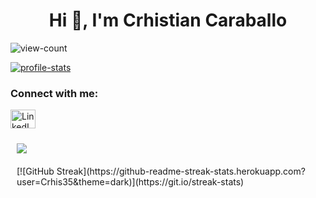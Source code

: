 <h1 align="center">Hi 👋, I'm Crhistian Caraballo</h1>
<p align="left"> <img src="https://komarev.com/ghpvc/?username=masterofelectronic&label=Profile%20views&color=0e75b6&style=flat" alt="view-count" /> </p>

<p align="left"> <a href="https://github.com/ryo-ma/github-profile-trophy"><img src="https://github-profile-trophy.vercel.app/?username=Crhis35&theme=nord" alt="profile-stats" /></a> </p>

<h3 align="left">Connect with me:</h3>
<p align="left">
  <a href="https://www.linkedin.com/in/crhistian-caraballo/" target="blank"><img align="center" src="https://raw.githubusercontent.com/rahuldkjain/github-profile-readme-generator/master/src/images/icons/Social/linked-in-alt.svg" alt="LinkedIn icon" height="30" width="40" /></a>
</p>

<div style="display: flex; flex-wrap: wrap; justify-content: space-between;">
  <div style="flex: 1 1 30%; margin: 10px;">
   <picture>
    <source
      srcset="https://github-readme-stats.vercel.app/api?username=crhis35&show_icons=true&theme=dark"
      media="(prefers-color-scheme: dark)"
    />
    <source
      srcset="https://github-readme-stats.vercel.app/api?username=crhis35&show_icons=true"
      media="(prefers-color-scheme: light), (prefers-color-scheme: no-preference)"
    />
    <img src="https://github-readme-stats.vercel.app/api?username=crhis35&show_icons=true" />
  </picture>
  </div>
  <div style="flex: 1 1 100%; margin: 10px;">
   [![GitHub Streak](https://github-readme-streak-stats.herokuapp.com?user=Crhis35&theme=dark)](https://git.io/streak-stats)
  </div>
</div>



<!---
Crhis35/Crhis35 is a ✨ special ✨ repository because its `README.md` (this file) appears on your GitHub profile.
You can click the Preview link to take a look at your changes.
--->
